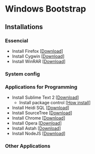 # Windows Bootstrap

## Installations

### Essencial
- Install Firefox [[Download](http://www.firefox.com)]
- Install Cygwin [[Download](http://cygwin.com/install.html)]
- Install WinRAR [[Download](http://www.win-rar.com/download.html)]

### System config

### Applications for Programming
- Install Sublime Text 2 [[Download](http://www.sublimetext.com/2)]
	- Install package control [[How install](https://sublime.wbond.net/installation)]
- Install Heidi SQL [[Download](http://www.heidisql.com/download.php)]
- Install SourceTree [[Download](http://www.sourcetreeapp.com/)]
- Install Chrome [[Download](http://www.google.com/intl/pt-BR/chrome/)]
- Install Opera [[Download](http://www.opera.com/pt-br/download)]
- Install Astah [[Download](http://astah.net/download)]
- Install NodeJS [[Download](http://nodejs.org/)]

### Other Applications
